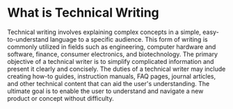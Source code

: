 # What is Technical Writing

Technical writing involves explaining complex concepts in a simple, easy-to-understand language to a specific audience. This form of writing is commonly utilized in fields such as engineering, computer hardware and software, finance, consumer electronics, and biotechnology. The primary objective of a technical writer is to simplify complicated information and present it clearly and concisely. The duties of a technical writer may include creating how-to guides, instruction manuals, FAQ pages, journal articles, and other technical content that can aid the user's understanding. The ultimate goal is to enable the user to understand and navigate a new product or concept without difficulty.
